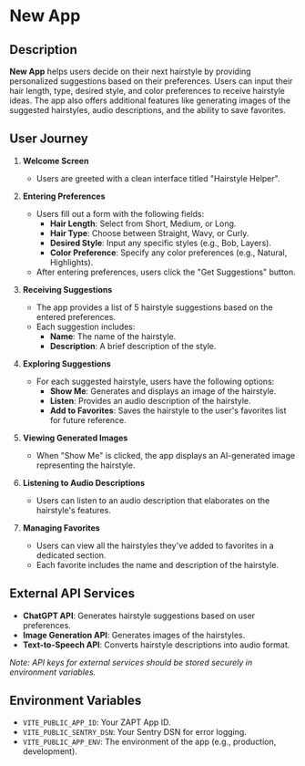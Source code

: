 # New App

## Description

**New App** helps users decide on their next hairstyle by providing personalized suggestions based on their preferences. Users can input their hair length, type, desired style, and color preferences to receive hairstyle ideas. The app also offers additional features like generating images of the suggested hairstyles, audio descriptions, and the ability to save favorites.

## User Journey

1. **Welcome Screen**
   - Users are greeted with a clean interface titled "Hairstyle Helper".

2. **Entering Preferences**
   - Users fill out a form with the following fields:
     - **Hair Length**: Select from Short, Medium, or Long.
     - **Hair Type**: Choose between Straight, Wavy, or Curly.
     - **Desired Style**: Input any specific styles (e.g., Bob, Layers).
     - **Color Preference**: Specify any color preferences (e.g., Natural, Highlights).
   - After entering preferences, users click the "Get Suggestions" button.

3. **Receiving Suggestions**
   - The app provides a list of 5 hairstyle suggestions based on the entered preferences.
   - Each suggestion includes:
     - **Name**: The name of the hairstyle.
     - **Description**: A brief description of the style.

4. **Exploring Suggestions**
   - For each suggested hairstyle, users have the following options:
     - **Show Me**: Generates and displays an image of the hairstyle.
     - **Listen**: Provides an audio description of the hairstyle.
     - **Add to Favorites**: Saves the hairstyle to the user's favorites list for future reference.

5. **Viewing Generated Images**
   - When "Show Me" is clicked, the app displays an AI-generated image representing the hairstyle.

6. **Listening to Audio Descriptions**
   - Users can listen to an audio description that elaborates on the hairstyle's features.

7. **Managing Favorites**
   - Users can view all the hairstyles they've added to favorites in a dedicated section.
   - Each favorite includes the name and description of the hairstyle.

## External API Services

- **ChatGPT API**: Generates hairstyle suggestions based on user preferences.
- **Image Generation API**: Generates images of the hairstyles.
- **Text-to-Speech API**: Converts hairstyle descriptions into audio format.

_Note: API keys for external services should be stored securely in environment variables._

## Environment Variables

- `VITE_PUBLIC_APP_ID`: Your ZAPT App ID.
- `VITE_PUBLIC_SENTRY_DSN`: Your Sentry DSN for error logging.
- `VITE_PUBLIC_APP_ENV`: The environment of the app (e.g., production, development).